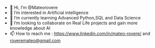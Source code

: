 - 👋 Hi, I’m @Mateorovere
- 👀 I’m interested in Artificial intelligence
- 🌱 I’m currently learning Advanced Python,SQL and Data Science
- 💞️ I’m looking to collaborate on Real Life projects and gain more knowledge about AI
- 📫 How to reach me : https://www.linkedin.com/in/mateo-rovere/ and roveremateo@gmail.com

<!---
Mateorovere/Mateorovere is a ✨ special ✨ repository because its `README.md` (this file) appears on your GitHub profile.
You can click the Preview link to take a look at your changes.
--->
